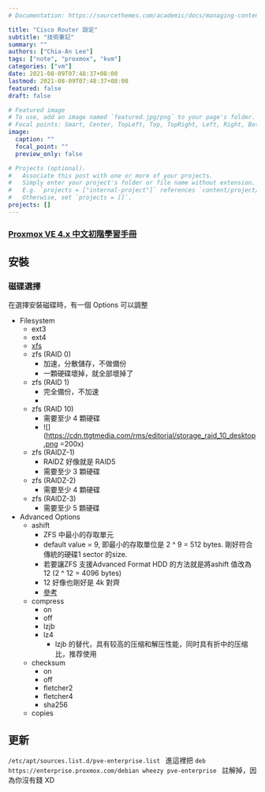 ```yaml
---
# Documentation: https://sourcethemes.com/academic/docs/managing-content/

title: "Cisco Router 設定"
subtitle: "技術筆記"
summary: ""
authors: ["Chia-An Lee"]
tags: ["note", "proxmox", "kvm"]
categories: ["vm"]
date: 2021-08-09T07:48:37+08:00
lastmod: 2021-08-09T07:48:37+08:00
featured: false
draft: false

# Featured image
# To use, add an image named `featured.jpg/png` to your page's folder.
# Focal points: Smart, Center, TopLeft, Top, TopRight, Left, Right, BottomLeft, Bottom, BottomRight.
image:
  caption: ""
  focal_point: ""
  preview_only: false

# Projects (optional).
#   Associate this post with one or more of your projects.
#   Simply enter your project's folder or file name without extension.
#   E.g. `projects = ["internal-project"]` references `content/project/deep-learning/index.md`.
#   Otherwise, set `projects = []`.
projects: []
---
```



### [Proxmox VE 4.x 中文初階學習手冊](http://www.gienginali.idv.tw/modules/tad_book3/index.php?op=list_docs&tbsn=2)

## 安裝
### 磁碟選擇
在選擇安裝磁碟時，有一個 Options 可以調整
- Filesystem
    - ext3
    - ext4
    - [xfs](https://zh.wikipedia.org/wiki/XFS)
    - zfs (RAID 0)
        - 加速，分散儲存，不做備份
        - 一顆硬碟壞掉，就全部壞掉了
    - zfs (RAID 1)
        - 完全備份，不加速
        - 
    - zfs (RAID 10)
        - 需要至少 4 顆硬碟
        - ![](https://cdn.ttgtmedia.com/rms/editorial/storage_raid_10_desktop.png =200x)
    - zfs (RAIDZ-1)
        - RAIDZ 好像就是 RAID5
        - 需要至少 3 顆硬碟
    - zfs (RAIDZ-2)
        - 需要至少 4 顆硬碟
    - zfs (RAIDZ-3)
        - 需要至少 5 顆硬碟
- Advanced Options
    - ashift
        - ZFS 中最小的存取單元
        - default value = 9, 即最小的存取單位是 2 ^ 9 = 512 bytes. 剛好符合傳統的硬碟1 sector 的size.
        - 若要讓ZFS 支援Advanced Format HDD 的方法就是將ashift 值改為12 (2 ^ 12 = 4096 bytes)
        - 12 好像也剛好是 4k 對齊
        - [參考](https://blog.haostudio.net/hwp/%E5%9C%A8freebsd-%E5%BB%BA%E7%AB%8B-zfs-%E8%A8%98%E9%8C%84/)
    - compress
        - on
        - off
        - lzjb
        - lz4
            - lzjb 的替代，具有较高的压缩和解压性能，同时具有折中的压缩比，推荐使用
    - checksum
        - on
        - off
        - fletcher2
        - fletcher4
        - sha256
    - copies

## 更新
`/etc/apt/sources.list.d/pve-enterprise.list
`
進這裡把 `deb https://enterprise.proxmox.com/debian wheezy pve-enterprise
` 註解掉，因為你沒有錢 XD

